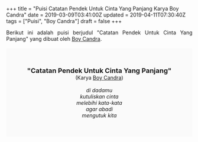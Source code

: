+++
title = "Puisi Catatan Pendek Untuk Cinta Yang Panjang Karya Boy Candra"
date = 2019-03-09T03:41:00Z
updated = 2019-04-11T07:30:40Z
tags = ["Puisi", "Boy Candra"]
draft = false
+++

<div dir="ltr" style="text-align: left;" trbidi="on"><div style="text-align: justify;">Berikut ini adalah puisi berjudul "Catatan Pendek Untuk Cinta Yang Panjang" yang dibuat oleh <a href="https://www.idntimes.com/life/inspiration/fajar-laksmita-dewi/8-quotes-romantis-boy-candra-1/full" target="_blank">Boy Candra</a>. </div><br /><div style="background: #FAFAFA; font-size: 14px; height: auto; margin: 0 auto; padding: 50px; text-align: center; width: auto;"><span style="font-size: 18px;"><b>"Catatan Pendek Untuk Cinta Yang Panjang"</b></span><br />(Karya <a href="https://www.sekata.web.id/tags/boy-candra" target="_blank">Boy Candra</a>)<br /><br /><i>di dadamu<br />kutuliskan cinta<br />melebihi kata-kata<br />agar abadi<br />mengutuk kita</i></div></div>
